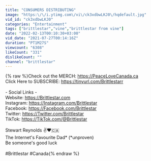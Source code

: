 ```yaml
---
title: "CONSUMERS DISTRIBUTING"
image: "https:\/\/i.ytimg.com\/vi\/ck3xdbwLKJ0\/hqdefault.jpg"
vid_id: "ck3xdbwLKJ0"
categories: "Entertainment"
tags: ["brittlestar","vine","brittlestar from vine"]
date: "2022-02-13T00:10:30+03:00"
vid_date: "2021-07-27T00:14:16Z"
duration: "PT1M27S"
viewcount: "6308"
likeCount: "331"
dislikeCount: ""
channel: "brittlestar"
---
```

{% raw %}Check out the MERCH:  <a rel="nofollow" target="blank" href="https://PeaceLoveCanada.ca">https://PeaceLoveCanada.ca</a><br />Click Here to SUBSCRIBE: <a rel="nofollow" target="blank" href="https://tinyurl.com/Brittlestarr">https://tinyurl.com/Brittlestarr</a><br /><br />- Social Links -<br />Website: <a rel="nofollow" target="blank" href="https://Brittlestar.com">https://Brittlestar.com</a><br />Instagram: <a rel="nofollow" target="blank" href="https://Instagram.com/Brittlestar">https://Instagram.com/Brittlestar</a><br />Facebook: <a rel="nofollow" target="blank" href="https://Facebook.com/Brittlestar">https://Facebook.com/Brittlestar</a><br />Twitter: <a rel="nofollow" target="blank" href="https://Twitter.com/Brittlestar">https://Twitter.com/Brittlestar</a><br />TikTok: <a rel="nofollow" target="blank" href="https://TikTok.com/@Brittlestar">https://TikTok.com/@Brittlestar</a><br /><br />Stewart Reynolds ✌️❤️🇨🇦 <br />The Internet's Favourite Dad* (*unproven)<br />Be someone's good luck<br /><br />#Brittlestar #Canada{% endraw %}
